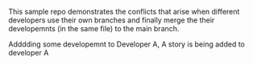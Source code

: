 This sample repo demonstrates the conflicts that arise when different developers use their own branches and finally merge the their developemnts (in the same file) to the main branch.

Adddding some developemnt to Developer A, A story is being added to developer A
